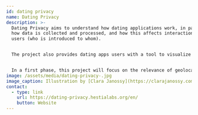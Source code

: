 ```yaml
---
id: dating privacy
name: Dating Privacy
description: >-
  Dating Privacy aims to understand how dating applications work, in particular
  how data is collected and processed, and how this affects interactions between
  users (who is introduced to whom).


  The project also provides dating apps users with a tool to visualize and understand the dating apps data ecosystem and its exploitation.


  In a first phase, this project will focus on the relevance of geolocation data.
image: /assets/media/dating-privacy-.jpg
image_caption: Illustration by [Clara Janossy](https://clarajanossy.com)
contact:
  - type: link
    url: https://dating-privacy.hestialabs.org/en/
    button: Website
---
```

